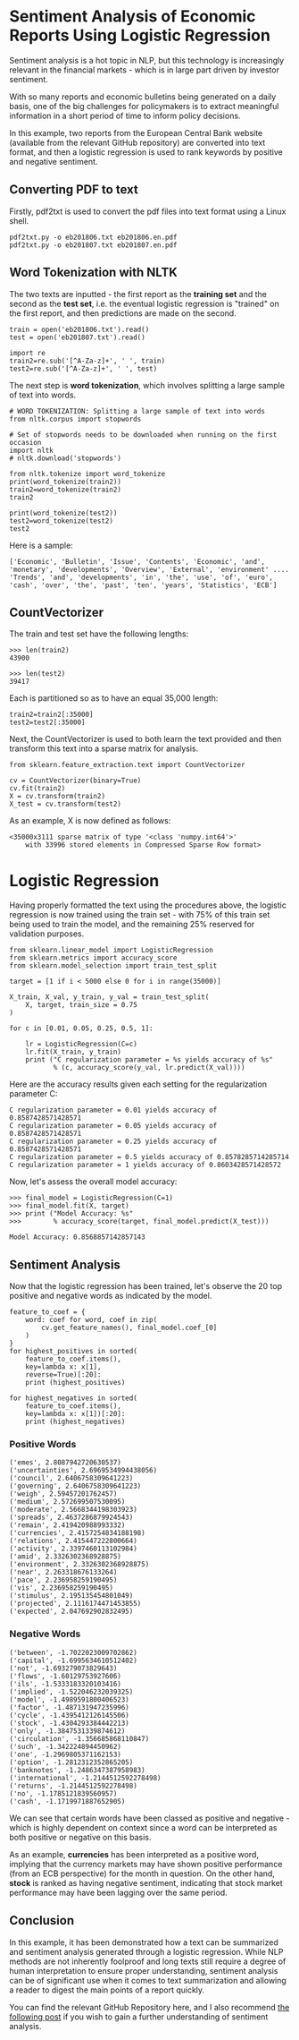 # Sentiment Analysis of Economic Reports Using Logistic Regression

Sentiment analysis is a hot topic in NLP, but this technology is increasingly relevant in the financial markets - which is in large part driven by investor sentiment.

With so many reports and economic bulletins being generated on a daily basis, one of the big challenges for policymakers is to extract meaningful information in a short period of time to inform policy decisions.

In this example, two reports from the European Central Bank website (available from the relevant GitHub repository) are converted into text format, and then a logistic regression is used to rank keywords by positive and negative sentiment.

## Converting PDF to text

Firstly, pdf2txt is used to convert the pdf files into text format using a Linux shell.

```
pdf2txt.py -o eb201806.txt eb201806.en.pdf
pdf2txt.py -o eb201807.txt eb201807.en.pdf
```

## Word Tokenization with NLTK

The two texts are inputted - the first report as the **training set** and the second as the **test set**, i.e. the eventual logistic regression is "trained" on the first report, and then predictions are made on the second.

```
train = open('eb201806.txt').read()
test = open('eb201807.txt').read()

import re
train2=re.sub('[^A-Za-z]+', ' ', train)
test2=re.sub('[^A-Za-z]+', ' ', test)
```

The next step is **word tokenization**, which involves splitting a large sample of text into words.

```
# WORD TOKENIZATION: Splitting a large sample of text into words
from nltk.corpus import stopwords

# Set of stopwords needs to be downloaded when running on the first occasion
import nltk
# nltk.download('stopwords')

from nltk.tokenize import word_tokenize
print(word_tokenize(train2))
train2=word_tokenize(train2)
train2

print(word_tokenize(test2))
test2=word_tokenize(test2)
test2
```

Here is a sample:

```
['Economic', 'Bulletin', 'Issue', 'Contents', 'Economic', 'and', 'monetary', 'developments', 'Overview', 'External', 'environment' .... 'Trends', 'and', 'developments', 'in', 'the', 'use', 'of', 'euro', 'cash', 'over', 'the', 'past', 'ten', 'years', 'Statistics', 'ECB']
```

## CountVectorizer

The train and test set have the following lengths:

```
>>> len(train2)
43900

>>> len(test2)
39417
```

Each is partitioned so as to have an equal 35,000 length:

```
train2=train2[:35000]
test2=test2[:35000]
```

Next, the CountVectorizer is used to both learn the text provided and then transform this text into a sparse matrix for analysis.

```
from sklearn.feature_extraction.text import CountVectorizer

cv = CountVectorizer(binary=True)
cv.fit(train2)
X = cv.transform(train2)
X_test = cv.transform(test2)
```

As an example, X is now defined as follows:

```
<35000x3111 sparse matrix of type '<class 'numpy.int64'>'
	with 33996 stored elements in Compressed Sparse Row format>
```
  
# Logistic Regression

Having properly formatted the text using the procedures above, the logistic regression is now trained using the train set - with 75% of this train set being used to train the model, and the remaining 25% reserved for validation purposes.

```
from sklearn.linear_model import LogisticRegression
from sklearn.metrics import accuracy_score
from sklearn.model_selection import train_test_split

target = [1 if i < 5000 else 0 for i in range(35000)]

X_train, X_val, y_train, y_val = train_test_split(
    X, target, train_size = 0.75
)

for c in [0.01, 0.05, 0.25, 0.5, 1]:
    
    lr = LogisticRegression(C=c)
    lr.fit(X_train, y_train)
    print ("C regularization parameter = %s yields accuracy of %s" 
           % (c, accuracy_score(y_val, lr.predict(X_val))))
```

Here are the accuracy results given each setting for the regularization parameter C:

```
C regularization parameter = 0.01 yields accuracy of 0.8587428571428571
C regularization parameter = 0.05 yields accuracy of 0.8587428571428571
C regularization parameter = 0.25 yields accuracy of 0.8587428571428571
C regularization parameter = 0.5 yields accuracy of 0.8578285714285714
C regularization parameter = 1 yields accuracy of 0.8603428571428572
```

Now, let's assess the overall model accuracy:

```
>>> final_model = LogisticRegression(C=1)
>>> final_model.fit(X, target)
>>> print ("Model Accuracy: %s" 
>>>        % accuracy_score(target, final_model.predict(X_test)))

Model Accuracy: 0.8568857142857143
```

## Sentiment Analysis

Now that the logistic regression has been trained, let's observe the 20 top positive and negative words as indicated by the model.

```
feature_to_coef = {
    word: coef for word, coef in zip(
        cv.get_feature_names(), final_model.coef_[0]
    )
}
for highest_positives in sorted(
    feature_to_coef.items(), 
    key=lambda x: x[1], 
    reverse=True)[:20]:
    print (highest_positives)
    
for highest_negatives in sorted(
    feature_to_coef.items(), 
    key=lambda x: x[1])[:20]:
    print (highest_negatives)
```

### Positive Words

```
('emes', 2.8087942720630537)
('uncertainties', 2.6969534994438056)
('council', 2.6406758309641223)
('governing', 2.6406758309641223)
('weigh', 2.59457201762457)
('medium', 2.572699507530095)
('moderate', 2.5668344198303923)
('spreads', 2.4637286879924543)
('remain', 2.419420988993332)
('currencies', 2.4157254834188198)
('relations', 2.415447222800664)
('activity', 2.3397460113102984)
('amid', 2.3326302368928875)
('environment', 2.3326302368928875)
('near', 2.263318676133264)
('pace', 2.236958259190495)
('vis', 2.236958259190495)
('stimulus', 2.195135454801049)
('projected', 2.1116174471453855)
('expected', 2.047692902832495)
```

### Negative Words

```
('between', -1.7022023009702862)
('capital', -1.6995634610512402)
('not', -1.693279073829643)
('flows', -1.60129753927606)
('ils', -1.5333183320103416)
('implied', -1.522046232039325)
('model', -1.4989591800406523)
('factor', -1.487131947235996)
('cycle', -1.4395412126145506)
('stock', -1.4304293384442213)
('only', -1.3847531339874612)
('circulation', -1.356685868110847)
('such', -1.342224894450962)
('one', -1.2969805371162153)
('option', -1.2812312352865205)
('banknotes', -1.2486347387958983)
('international', -1.2144512592278498)
('returns', -1.2144512592278498)
('no', -1.1785121839560957)
('cash', -1.1719971887652905)
```

We can see that certain words have been classed as positive and negative - which is highly dependent on context since a word can be interpreted as both positive or negative on this basis.

As an example, **currencies** has been interpreted as a positive word, implying that the currency markets may have shown positive performance (from an ECB perspective) for the month in question. On the other hand, **stock** is ranked as having negative sentiment, indicating that stock market performance may have been lagging over the same period.

## Conclusion

In this example, it has been demonstrated how a text can be summarized and sentiment analysis generated through a logistic regression. While NLP methods are not inherently foolproof and long texts still require a degree of human interpretation to ensure proper understanding, sentiment analysis can be of significant use when it comes to text summarization and allowing a reader to digest the main points of a report quickly.

You can find the relevant GitHub Repository here, and I also recommend [the following post](https://towardsdatascience.com/sentiment-analysis-with-python-part-1-5ce197074184) if you wish to gain a further understanding of sentiment analysis.
